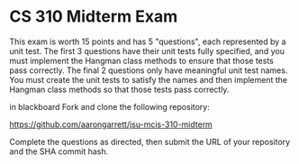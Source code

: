 CS 310 Midterm Exam
===================
This exam is worth 15 points and has 5 "questions", each represented by a unit
test. The first 3 questions have their unit tests fully specified, and you must
implement the Hangman class methods to ensure that those tests pass correctly.
The final 2 questions only have meaningful unit test names. You must create the
unit tests to satisfy the names and then implement the Hangman class methods
so that those tests pass correctly.






in blackboard
Fork and clone the following repository:

https://github.com/aarongarrett/jsu-mcis-310-midterm

Complete the questions as directed, then submit the URL of your repository and the SHA commit hash.
